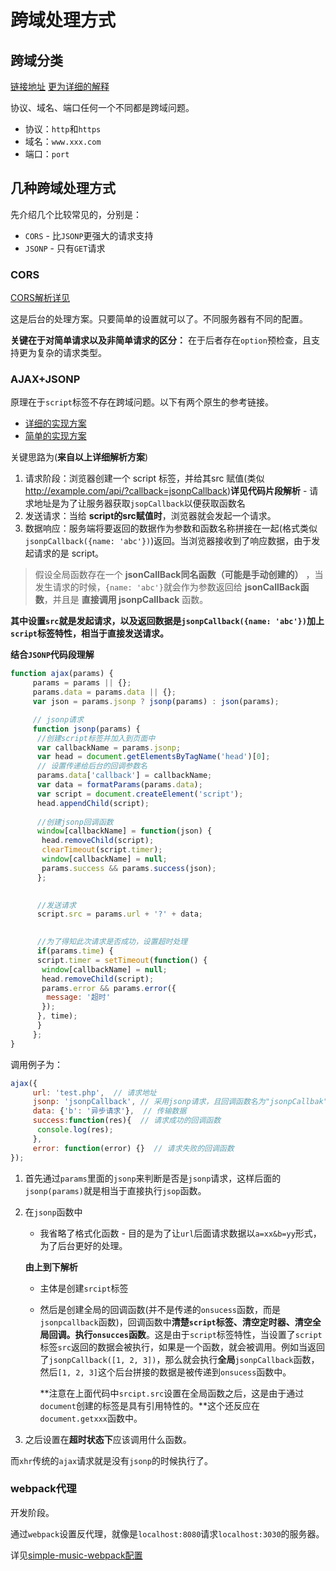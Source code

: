 # 跨域处理方式

## 跨域分类

[链接地址](http://web.jobbole.com/88519/)
[更为详细的解释](http://web.jobbole.com/92405/)

协议、域名、端口任何一个不同都是跨域问题。

* 协议：`http`和`https`
* 域名：`www.xxx.com`
* 端口：`port`

## 几种跨域处理方式

先介绍几个比较常见的，分别是：
  
* `CORS` - 比`JSONP`更强大的请求支持
* `JSONP` - 只有`GET`请求

### CORS

[CORS解析详见](http://www.ruanyifeng.com/blog/2016/04/cors.html)

这是后台的处理方案。只要简单的设置就可以了。不同服务器有不同的配置。

**关键在于对简单请求以及非简单请求的区分：** 在于后者存在`option`预检查，且支持更为复杂的请求类型。

### AJAX+JSONP

原理在于`script`标签不存在跨域问题。以下有两个原生的参考链接。

* [详细的实现方案](https://juejin.im/entry/589921640ce46300560ef894)
* [简单的实现方案](https://segmentfault.com/a/1190000012469713#articleHeader7)

关键思路为(**来自以上详细解析方案**)

1. 请求阶段：浏览器创建一个 script 标签，并给其src 赋值(类似 http://example.com/api/?callback=jsonpCallback)**详见代码片段解析** - 请求地址是为了让服务器获取`jsopCallback`以便获取函数名
2. 发送请求：当给 **script的src赋值时**，浏览器就会发起一个请求。
3. 数据响应：服务端将要返回的数据作为参数和函数名称拼接在一起(格式类似`jsonpCallback({name: 'abc'})`)返回。当浏览器接收到了响应数据，由于发起请求的是 script。

  > 假设全局函数存在一个 **jsonCallBack同名函数（可能是手动创建的）** ，当发生请求的时候，`{name: 'abc'}`就会作为参数返回给 **jsonCallBack函数**，并且是 **直接调用 jsonpCallback** 函数。

**其中设置`src`就是发起请求，以及返回数据是`jsonpCallback({name: 'abc'})`加上`script`标签特性，相当于直接发送请求。**

**结合`JSONP`代码段理解**

```JavaScript
function ajax(params) { 
     params = params || {}; 
     params.data = params.data || {}; 
     var json = params.jsonp ? jsonp(params) : json(params);   

     // jsonp请求 
     function jsonp(params) { 
      //创建script标签并加入到页面中 
      var callbackName = params.jsonp; 
      var head = document.getElementsByTagName('head')[0]; 
      // 设置传递给后台的回调参数名 
      params.data['callback'] = callbackName; 
      var data = formatParams(params.data); 
      var script = document.createElement('script'); 
      head.appendChild(script);  
      
      //创建jsonp回调函数 
      window[callbackName] = function(json) { 
       head.removeChild(script); 
       clearTimeout(script.timer); 
       window[callbackName] = null; 
       params.success && params.success(json); 
      };  
    

      //发送请求 
      script.src = params.url + '?' + data;  
    

      //为了得知此次请求是否成功，设置超时处理 
      if(params.time) { 
      script.timer = setTimeout(function() { 
       window[callbackName] = null; 
       head.removeChild(script); 
       params.error && params.error({ 
        message: '超时' 
       }); 
      }, time); 
      } 
     };  
}
```

调用例子为：

```JavaScript
ajax({ 
     url: 'test.php',  // 请求地址
     jsonp: 'jsonpCallback', // 采用jsonp请求，且回调函数名为"jsonpCallbak"，可以设置为合法的字符串
     data: {'b': '异步请求'},  // 传输数据
     success:function(res){  // 请求成功的回调函数
      console.log(res); 
     },
     error: function(error) {}  // 请求失败的回调函数
});
```

1. 首先通过`params`里面的`jsonp`来判断是否是`jsonp`请求，这样后面的`jsonp(params)`就是相当于直接执行`jsop`函数。
2. 在`jsonp`函数中
    * 我省略了格式化函数 -  目的是为了让`url`后面请求数据以`a=xx&b=yy`形式，为了后台更好的处理。

    **由上到下解析**
    
    * 主体是创建`srcipt`标签
    * 然后是创建全局的回调函数(并不是传递的`onsucess`函数，而是`jsonpcallback`函数)，回调函数中**清楚`script`标签、清空定时器、清空全局回调。执行`onsucces`函数**。这是由于`script`标签特性，当设置了`script`标签`src`返回的数据会被执行，如果是一个函数，就会被调用。例如当返回了`jsonpCallback([1, 2, 3])`，那么就会执行**全局**`jsonpCallback`函数，然后`[1, 2, 3]`这个后台拼接的数据是被传递到`onsucess`函数中。
    
      **注意在上面代码中`srcipt.src`设置在全局函数之后，这是由于通过`document`创建的标签是具有引用特性的。**这个还反应在`document.getxxx`函数中。

3. 之后设置在**超时状态下**应该调用什么函数。

而`xhr`传统的`ajax`请求就是没有`jsonp`的时候执行了。

### webpack代理

开发阶段。

通过`webpack`设置反代理，就像是`localhost:8080`请求`localhost:3030`的服务器。

详见[simple-music-webpack配置](https://github.com/JiangWeixian/simple-music/blob/dev/config/index.js)